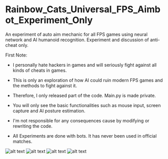 # Rainbow_Cats_Universal_FPS_Aimbot_Experiment_Only
An experiment of auto aim mechanic for all FPS games using neural network and AI humanoid recognition. Experiment and discussion of anti-cheat only.

First Note: 

- I personally hate hackers in games and will seriously fight against all kinds of cheats in games.

- This is only an exploration of how AI could ruin modern FPS games and the methods to fight against it. 

- Therefore, I only released part of the code. Main.py is made private. 

- You will only see the basic functionalities such as mouse input, screen capture and AI posture estimation. 

- I'm not responsible for any consequences cause by modifying or rewriting the code.

- All Experiments are done with bots. It has never been used in official matches.

![alt text](https://github.com/UxxHans/Rainbow_Cats_Universal_FPS_Aimbot_Experiment_Only/blob/main/Introduction/Demostration%2001.gif)
![alt text](https://github.com/UxxHans/Rainbow_Cats_Universal_FPS_Aimbot_Experiment_Only/blob/main/Introduction/Demostration%2000.gif)
![alt text](https://github.com/UxxHans/Rainbow_Cats_Universal_FPS_Aimbot_Experiment_Only/blob/main/Introduction/Demostration%2002.gif)
![alt text](https://github.com/UxxHans/Rainbow_Cats_Universal_FPS_Aimbot_Experiment_Only/blob/main/Introduction/Demostration%2003.gif)
